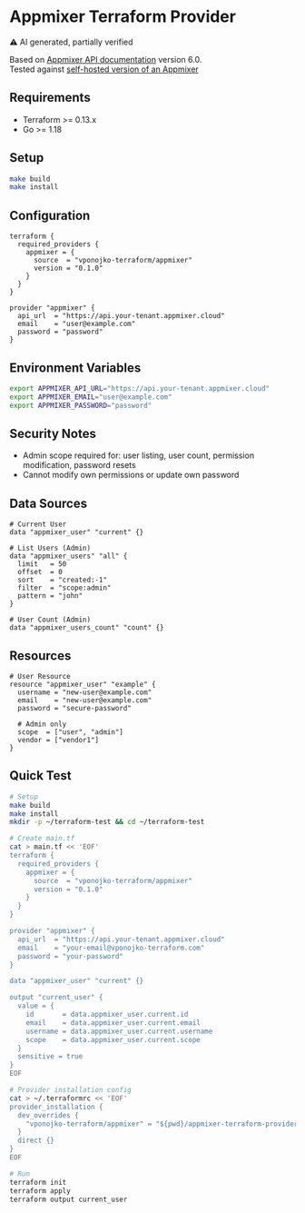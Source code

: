 # Appmixer Terraform Provider

⚠️ AI generated, partially verified

Based on 
[Appmixer API documentation](https://docs.appmixer.com/)
version 6.0.  
Tested against [self-hosted version of an Appmixer](https://docs.appmixer.com/appmixer-self-managed/appmixer-deployment-models)

## Requirements
- Terraform >= 0.13.x
- Go >= 1.18

## Setup

```sh
make build
make install
```

## Configuration

```hcl
terraform {
  required_providers {
    appmixer = {
      source  = "vponojko-terraform/appmixer"
      version = "0.1.0"
    }
  }
}

provider "appmixer" {
  api_url  = "https://api.your-tenant.appmixer.cloud"
  email    = "user@example.com"
  password = "password"
}
```

## Environment Variables

```sh
export APPMIXER_API_URL="https://api.your-tenant.appmixer.cloud"
export APPMIXER_EMAIL="user@example.com"
export APPMIXER_PASSWORD="password"
```

## Security Notes
- Admin scope required for: user listing, user count, permission modification, password resets
- Cannot modify own permissions or update own password

## Data Sources

```hcl
# Current User
data "appmixer_user" "current" {}

# List Users (Admin)
data "appmixer_users" "all" {
  limit   = 50
  offset  = 0
  sort    = "created:-1"
  filter  = "scope:admin"
  pattern = "john"
}

# User Count (Admin)
data "appmixer_users_count" "count" {}
```

## Resources

```hcl
# User Resource
resource "appmixer_user" "example" {
  username = "new-user@example.com"
  email    = "new-user@example.com"
  password = "secure-password"
  
  # Admin only
  scope  = ["user", "admin"]
  vendor = ["vendor1"]
}
```

## Quick Test

```bash
# Setup
make build
make install
mkdir -p ~/terraform-test && cd ~/terraform-test

# Create main.tf
cat > main.tf << 'EOF'
terraform {
  required_providers {
    appmixer = {
      source  = "vponojko-terraform/appmixer"
      version = "0.1.0"
    }
  }
}

provider "appmixer" {
  api_url  = "https://api.your-tenant.appmixer.cloud"
  email    = "your-email@vponojko-terraform.com"
  password = "your-password"
}

data "appmixer_user" "current" {}

output "current_user" {
  value = {
    id       = data.appmixer_user.current.id
    email    = data.appmixer_user.current.email
    username = data.appmixer_user.current.username
    scope    = data.appmixer_user.current.scope
  }
  sensitive = true
}
EOF

# Provider installation config
cat > ~/.terraformrc << 'EOF'
provider_installation {
  dev_overrides {
    "vponojko-terraform/appmixer" = "${pwd}/appmixer-terraform-provider"
  }
  direct {}
}
EOF

# Run
terraform init
terraform apply
terraform output current_user
```
